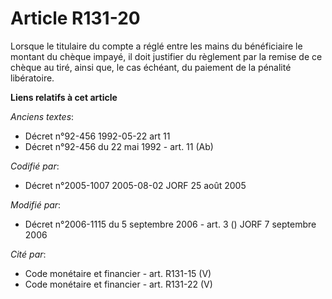 # Article R131-20

Lorsque le titulaire du compte a réglé entre les mains du bénéficiaire le montant du chèque impayé, il doit justifier du
règlement par la remise de ce chèque au tiré, ainsi que, le cas échéant, du paiement de la pénalité libératoire.

**Liens relatifs à cet article**

_Anciens textes_:

  - Décret n°92-456 1992-05-22 art 11
  - Décret n°92-456 du 22 mai 1992 - art. 11 (Ab)

_Codifié par_:

  - Décret n°2005-1007 2005-08-02 JORF 25 août 2005

_Modifié par_:

  - Décret n°2006-1115 du 5 septembre 2006 - art. 3 () JORF 7 septembre 2006

_Cité par_:

  - Code monétaire et financier - art. R131-15 (V)
  - Code monétaire et financier - art. R131-22 (V)
